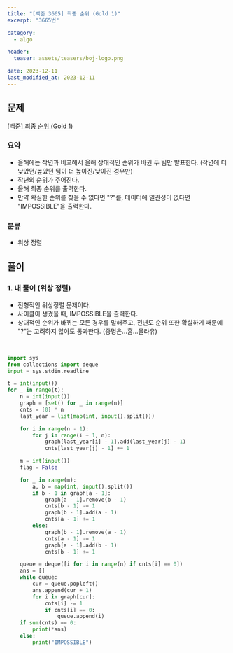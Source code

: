 ```yaml
---
title: "[백준 3665] 최종 순위 (Gold 1)"
excerpt: "3665번"

category:
  - algo

header:
  teaser: assets/teasers/boj-logo.png

date: 2023-12-11
last_modified_at: 2023-12-11
---
```


## 문제

[[백준] 최종 순위 (Gold 1)](https://www.acmicpc.net/problem/3665)

### 요약

- 올해에는 작년과 비교해서 올해 상대적인 순위가 바뀐 두 팀만 발표한다. (작년에 더 낮았던/높았던 팀이 더 높아진/낮아진 경우만)
- 작년의 순위가 주어진다.
- 올해 최종 순위를 출력한다.
- 만약 확실한 순위를 찾을 수 없다면 "?"를, 데이터에 일관성이 없다면 "IMPOSSIBLE"을 출력한다.

### 분류

- 위상 정렬

## 풀이

### 1. 내 풀이 (위상 정렬)

- 전형적인 위상정렬 문제이다.
- 사이클이 생겼을 때, IMPOSSIBLE을 출력한다.
- 상대적인 순위가 바뀌는 모든 경우를 말해주고, 전년도 순위 또한 확실하기 때문에 "?"는 고려하지 않아도 통과한다. (증명은...흠...몰라유)

<br>

```python
import sys
from collections import deque
input = sys.stdin.readline

t = int(input())
for _ in range(t):
    n = int(input())
    graph = [set() for _ in range(n)]
    cnts = [0] * n
    last_year = list(map(int, input().split()))

    for i in range(n - 1):
        for j in range(i + 1, n):
            graph[last_year[i] - 1].add(last_year[j] - 1)
            cnts[last_year[j] - 1] += 1

    m = int(input())
    flag = False

    for _ in range(m):
        a, b = map(int, input().split())
        if b - 1 in graph[a - 1]:
            graph[a - 1].remove(b - 1)
            cnts[b - 1] -= 1
            graph[b - 1].add(a - 1)
            cnts[a - 1] += 1
        else:
            graph[b - 1].remove(a - 1)
            cnts[a - 1] -= 1
            graph[a - 1].add(b - 1)
            cnts[b - 1] += 1

    queue = deque([i for i in range(n) if cnts[i] == 0])
    ans = []
    while queue:
        cur = queue.popleft()
        ans.append(cur + 1)
        for i in graph[cur]:
            cnts[i] -= 1
            if cnts[i] == 0:
                queue.append(i)
    if sum(cnts) == 0:
        print(*ans)
    else:
        print("IMPOSSIBLE")



```
